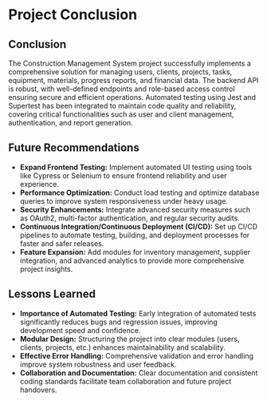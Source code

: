 # Project Conclusion

## Conclusion
The Construction Management System project successfully implements a comprehensive solution for managing users, clients, projects, tasks, equipment, materials, progress reports, and financial data. The backend API is robust, with well-defined endpoints and role-based access control ensuring secure and efficient operations. Automated testing using Jest and Supertest has been integrated to maintain code quality and reliability, covering critical functionalities such as user and client management, authentication, and report generation.

## Future Recommendations
- **Expand Frontend Testing:** Implement automated UI testing using tools like Cypress or Selenium to ensure frontend reliability and user experience.
- **Performance Optimization:** Conduct load testing and optimize database queries to improve system responsiveness under heavy usage.
- **Security Enhancements:** Integrate advanced security measures such as OAuth2, multi-factor authentication, and regular security audits.
- **Continuous Integration/Continuous Deployment (CI/CD):** Set up CI/CD pipelines to automate testing, building, and deployment processes for faster and safer releases.
- **Feature Expansion:** Add modules for inventory management, supplier integration, and advanced analytics to provide more comprehensive project insights.

## Lessons Learned
- **Importance of Automated Testing:** Early integration of automated tests significantly reduces bugs and regression issues, improving development speed and confidence.
- **Modular Design:** Structuring the project into clear modules (users, clients, projects, etc.) enhances maintainability and scalability.
- **Effective Error Handling:** Comprehensive validation and error handling improve system robustness and user feedback.
- **Collaboration and Documentation:** Clear documentation and consistent coding standards facilitate team collaboration and future project handovers.
